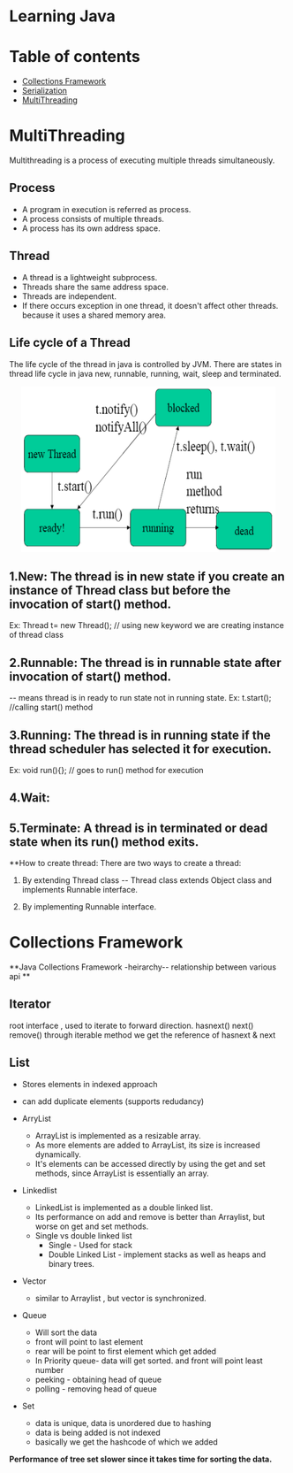 Learning Java
================

Table of contents
=================

<!--ts-->
   * [Collections Framework](#collections-framework)
   * [Serialization](#serialization)
   * [MultiThreading](#multithreading)

<!--te-->

MultiThreading
==============
Multithreading is a process of executing multiple threads simultaneously.

Process
-------
* A program in execution is referred as process.
* A process consists of multiple threads.
* A process has its own address space.

Thread
------
* A thread is a lightweight subprocess.
* Threads share the same address space.
* Threads are independent. 
* If there occurs exception in one thread, it doesn't affect other threads. 
  because it uses a shared memory area.

Life cycle of a Thread
----------------------
The life cycle of the thread in java is controlled by JVM. 
There are states in thread life cycle in java new, runnable, running, wait, sleep and terminated.

<p align="center">
  <img width="460" height="300" src=".images/thread-lifecycle.jpg">
</p>


1.New: The thread is in new state if you create an instance of Thread class but before the invocation of start() method.
------
Ex: Thread t= new Thread(); // using new keyword we are creating instance of thread class

2.Runnable: The thread is in runnable state after invocation of start() method.
-----------
-- means thread is in ready to run state not in running state.
Ex: t.start(); //calling start() method

3.Running: The thread is in running state if the thread scheduler has selected it for execution.
----------
Ex: void run(){}; // goes to run() method for execution

4.Wait:
-------

5.Terminate: A thread is in terminated or dead state when its run() method exits.
------------

**How to create thread:
There are two ways to create a thread:

1. By extending Thread class
-- Thread class extends Object class and implements Runnable interface.

2. By implementing Runnable interface.












Collections Framework
===================

**Java Collections Framework -heirarchy-- relationship between various api **

Iterator
--------
root interface , used to iterate to forward direction.
hasnext()
next()
remove()
through iterable method we get the reference of hasnext & next


List
----
* Stores elements in indexed approach
* can add duplicate elements (supports redudancy)

* ArryList 
    * ArrayList is implemented as a resizable array.
    * As more elements are added to ArrayList, its size is increased dynamically.
    * It's elements can be accessed directly by using the get and set methods, since ArrayList is essentially an array.

* Linkedlist
    * LinkedList is implemented as a double linked list. 
    * Its performance on add and remove is better than Arraylist, but worse on get and set methods. 
    * Single vs double linked list 
         * Single - Used for stack
         * Double Linked List -  implement stacks as well as heaps and binary trees.

* Vector
    * similar to Arraylist , but vector is synchronized.

* Queue
    * Will sort the data
    * front will point to last element 
    * rear will be point to first element which get added
    * In Priority queue- data will get sorted. and front will point least number
    * peeking - obtaining head of queue 
    * polling - removing head of queue


* Set
    * data is unique, data is unordered due to hashing
    * data is being added is not indexed
    * basically we get the hashcode of which we added

**Performance of tree set slower since it takes time for sorting the data.**
